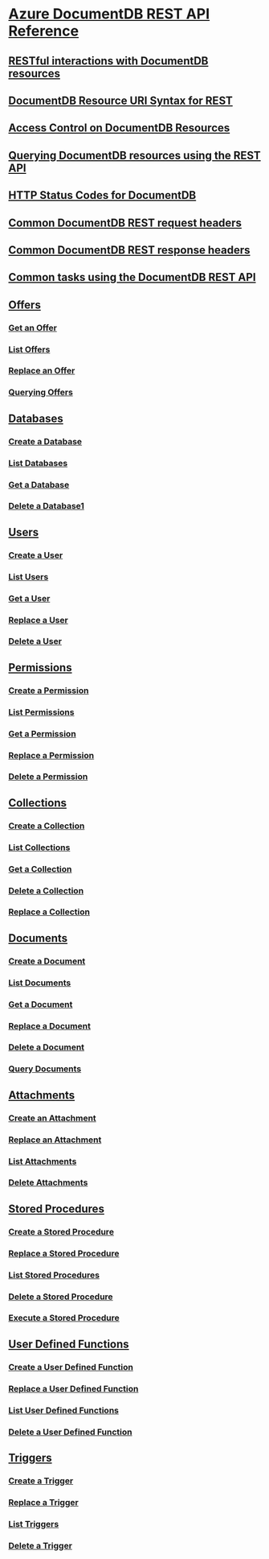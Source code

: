 # [Azure DocumentDB REST API Reference](azure-documentdb-rest-api-reference.md)
## [RESTful interactions with DocumentDB resources](restful-interactions-with-documentdb-resources.md)
## [DocumentDB Resource URI Syntax for REST](documentdb-resource-uri-syntax-for-rest.md)
## [Access Control on DocumentDB Resources](access-control-on-documentdb-resources.md)
## [Querying DocumentDB resources using the REST API](querying-documentdb-resources-using-the-rest-api.md)
## [HTTP Status Codes for DocumentDB](http-status-codes-for-documentdb.md)
## [Common DocumentDB REST request headers](common-documentdb-rest-request-headers.md)
## [Common DocumentDB REST response headers](common-documentdb-rest-response-headers.md)
## [Common tasks using the DocumentDB REST API](common-tasks-using-the-documentdb-rest-api.md)
## [Offers](offers.md)
### [Get an Offer](get-an-offer.md)
### [List Offers](list-offers.md)
### [Replace an Offer](replace-an-offer.md)
### [Querying Offers](querying-offers.md)
## [Databases](databases.md)
### [Create a Database](create-a-database.md)
### [List Databases](list-databases.md)
### [Get a Database](get-a-database.md)
### [Delete a Database1](delete-a-database1.md)
## [Users](users.md)
### [Create a User](create-a-user.md)
### [List Users](list-users.md)
### [Get a User](get-a-user.md)
### [Replace a User](replace-a-user.md)
### [Delete a User](delete-a-user.md)
## [Permissions](permissions.md)
### [Create a Permission](create-a-permission.md)
### [List Permissions](list-permissions.md)
### [Get a Permission](get-a-permission.md)
### [Replace a Permission](replace-a-permission.md)
### [Delete a Permission](delete-a-permission.md)
## [Collections](collections.md)
### [Create a Collection](create-a-collection.md)
### [List Collections](list-collections.md)
### [Get a Collection](get-a-collection.md)
### [Delete a Collection](delete-a-collection.md)
### [Replace a Collection](replace-a-collection.md)
## [Documents](documents.md)
### [Create a Document](create-a-document.md)
### [List Documents](list-documents.md)
### [Get a Document](get-a-document.md)
### [Replace a Document](replace-a-document.md)
### [Delete a Document](delete-a-document.md)
### [Query Documents](query-documents.md)
## [Attachments](attachments.md)
### [Create an Attachment](create-an-attachment.md)
### [Replace an Attachment](replace-an-attachment.md)
### [List Attachments](list-attachments.md)
### [Delete Attachments](delete-attachments.md)
## [Stored Procedures](stored-procedures.md)
### [Create a Stored Procedure](create-a-stored-procedure.md)
### [Replace a Stored Procedure](replace-a-stored-procedure.md)
### [List Stored Procedures](list-stored-procedures.md)
### [Delete a Stored Procedure](delete-a-stored-procedure.md)
### [Execute a Stored Procedure](execute-a-stored-procedure.md)
## [User Defined Functions](user-defined-functions.md)
### [Create a User Defined Function](create-a-user-defined-function.md)
### [Replace a User Defined Function](replace-a-user-defined-function.md)
### [List User Defined Functions](list-user-defined-functions.md)
### [Delete a User Defined Function](delete-a-user-defined-function.md)
## [Triggers](triggers.md)
### [Create a Trigger](create-a-trigger.md)
### [Replace a Trigger](replace-a-trigger.md)
### [List Triggers](list-triggers.md)
### [Delete a Trigger](delete-a-trigger.md)
